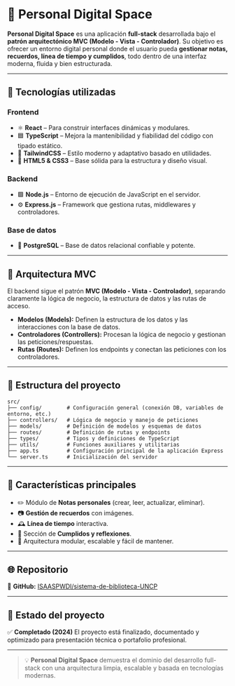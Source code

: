 # 🧠 Personal Digital Space

**Personal Digital Space** es una aplicación **full-stack** desarrollada bajo el **patrón arquitectónico MVC (Modelo - Vista - Controlador)**. Su objetivo es ofrecer un entorno digital personal donde el usuario pueda **gestionar notas, recuerdos, línea de tiempo y cumplidos**, todo dentro de una interfaz moderna, fluida y bien estructurada.

---

## 🚀 Tecnologías utilizadas

### **Frontend**

* ⚛️ **React** – Para construir interfaces dinámicas y modulares.
* 🟦 **TypeScript** – Mejora la mantenibilidad y fiabilidad del código con tipado estático.
* 🎨 **TailwindCSS** – Estilo moderno y adaptativo basado en utilidades.
* 🧩 **HTML5 & CSS3** – Base sólida para la estructura y diseño visual.

### **Backend**

* 🟩 **Node.js** – Entorno de ejecución de JavaScript en el servidor.
* ⚙️ **Express.js** – Framework que gestiona rutas, middlewares y controladores.

### **Base de datos**

* 🐘 **PostgreSQL** – Base de datos relacional confiable y potente.

---

## 🧩 Arquitectura MVC

El backend sigue el patrón **MVC (Modelo - Vista - Controlador)**, separando claramente la lógica de negocio, la estructura de datos y las rutas de acceso.

* **Modelos (Models):** Definen la estructura de los datos y las interacciones con la base de datos.
* **Controladores (Controllers):** Procesan la lógica de negocio y gestionan las peticiones/respuestas.
* **Rutas (Routes):** Definen los endpoints y conectan las peticiones con los controladores.

---

## 📁 Estructura del proyecto

```
src/
├── config/        # Configuración general (conexión DB, variables de entorno, etc.)
├── controllers/   # Lógica de negocio y manejo de peticiones
├── models/        # Definición de modelos y esquemas de datos
├── routes/        # Definición de rutas y endpoints
├── types/         # Tipos y definiciones de TypeScript
├── utils/         # Funciones auxiliares y utilitarias
├── app.ts         # Configuración principal de la aplicación Express
└── server.ts      # Inicialización del servidor
```

---

## 📌 Características principales

* ✏️ Módulo de **Notas personales** (crear, leer, actualizar, eliminar).
* 📷 **Gestión de recuerdos** con imágenes.
* 🕰️ **Línea de tiempo** interactiva.
* 💬 Sección de **Cumplidos y reflexiones**.
* 🔐 Arquitectura modular, escalable y fácil de mantener.

---

## 🌐 Repositorio

🔗 **GitHub:** [ISAASPWDI/sistema-de-biblioteca-UNCP](https://github.com/ISAASPWDI/love-app-backend)

---

## 📆 Estado del proyecto

✅ **Completado (2024)**
El proyecto está finalizado, documentado y optimizado para presentación técnica o portafolio profesional.

---

> 💡 **Personal Digital Space** demuestra el dominio del desarrollo full-stack con una arquitectura limpia, escalable y basada en tecnologías modernas.
